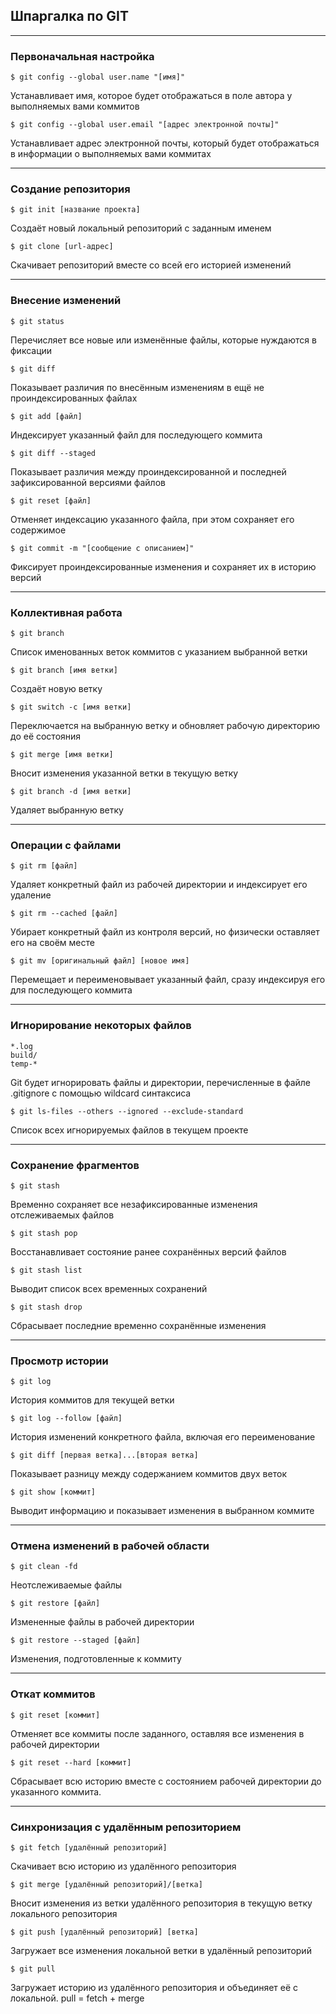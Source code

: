 ## Шпаргалка по GIT

---

### Первоначальная настройка

    $ git config --global user.name "[имя]"

Устанавливает имя, которое будет отображаться в поле автора у выполняемых вами коммитов

    $ git config --global user.email "[адрес электронной почты]"

Устанавливает адрес электронной почты, который будет отображаться в информации о выполняемых вами коммитах

---

### Создание репозитория

    $ git init [название проекта]

Создаёт новый локальный репозиторий с заданным именем

    $ git clone [url-адрес]

Скачивает репозиторий вместе со всей его историей изменений

---

### Внесение изменений

    $ git status

Перечисляет все новые или изменённые файлы, которые нуждаются в фиксации

    $ git diff

Показывает различия по внесённым изменениям в ещё не проиндексированных файлах

    $ git add [файл]

Индексирует указанный файл для последующего коммита

    $ git diff --staged

Показывает различия между проиндексированной и последней зафиксированной версиями файлов

    $ git reset [файл]

Отменяет индексацию указанного файла, при этом сохраняет его содержимое

    $ git commit -m "[сообщение с описанием]"

Фиксирует проиндексированные изменения и сохраняет их в историю версий

---

### Коллективная работа

    $ git branch

Список именованных веток коммитов с указанием выбранной ветки

    $ git branch [имя ветки]

Создаёт новую ветку

    $ git switch -c [имя ветки]

Переключается на выбранную ветку и обновляет рабочую директорию до её состояния

    $ git merge [имя ветки]

Вносит изменения указанной ветки в текущую ветку

    $ git branch -d [имя ветки]

Удаляет выбранную ветку

---

### Операции с файлами

    $ git rm [файл]

Удаляет конкретный файл из рабочей директории и индексирует его удаление

    $ git rm --cached [файл]

Убирает конкретный файл из контроля версий, но физически оставляет его на своём месте

    $ git mv [оригинальный файл] [новое имя]

Перемещает и переименовывает указанный файл, сразу индексируя его для последующего коммита

---

### Игнорирование некоторых файлов

    *.log
    build/
    temp-*

Git будет игнорировать файлы и директории, перечисленные в файле .gitignore с помощью wildcard синтаксиса

    $ git ls-files --others --ignored --exclude-standard

Список всех игнорируемых файлов в текущем проекте

---

### Сохранение фрагментов

    $ git stash

Временно сохраняет все незафиксированные изменения отслеживаемых файлов

    $ git stash pop

Восстанавливает состояние ранее сохранённых версий файлов

    $ git stash list

Выводит список всех временных сохранений

    $ git stash drop

Сбрасывает последние временно сохранённыe изменения

---

### Просмотр истории

    $ git log

История коммитов для текущей ветки

    $ git log --follow [файл]

История изменений конкретного файла, включая его переименование

    $ git diff [первая ветка]...[вторая ветка]

Показывает разницу между содержанием коммитов двух веток

    $ git show [коммит]

Выводит информацию и показывает изменения в выбранном коммите

---

### Отмена изменений в рабочей области

    $ git clean -fd

Неотслеживаемые файлы

    $ git restore [файл]

Измененные файлы в рабочей директории

    $ git restore --staged [файл]

Изменения, подготовленные к коммиту

---

### Откат коммитов

    $ git reset [коммит]

Отменяет все коммиты после заданного, оставляя все изменения в рабочей директории

    $ git reset --hard [коммит]

Сбрасывает всю историю вместе с состоянием рабочей директории до указанного коммита.

---

### Синхронизация с удалённым репозиторием

    $ git fetch [удалённый репозиторий]

Скачивает всю историю из удалённого репозитория

    $ git merge [удалённый репозиторий]/[ветка]

Вносит изменения из ветки удалённого репозитория в текущую ветку локального репозитория

    $ git push [удалённый репозиторий] [ветка]

Загружает все изменения локальной ветки в удалённый репозиторий

    $ git pull

Загружает историю из удалённого репозитория и объединяет её с локальной. pull = fetch + merge
